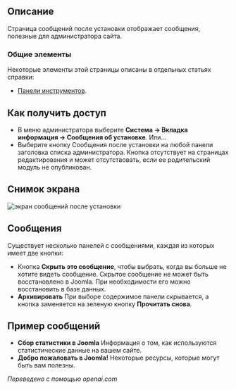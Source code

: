 <!-- Filename: Help4.x:Post-installation_Messages_for_Joomla_CMS / Display title: Сообщения после установки для Joomla CMS   -->

## Описание

Страница сообщений после установки отображает сообщения, полезные для администратора сайта.

### Общие элементы

Некоторые элементы этой страницы описаны в отдельных статьях справки:

* [Панели инструментов](jdocmanual?article=help/common-elements/toolbars).

## Как получить доступ

- В меню администратора выберите **Система -> Вкладка информация -> Сообщения об установке**. Или...
- Выберите кнопку Сообщения после установки на любой панели заголовка списка администратора. Кнопка отсутствует на страницах редактирования и может отсутствовать, если ее родительский модуль не опубликован.

## Снимок экрана

![экран сообщений после установки](../../../ru/images/post-install-messages/post-install-messages.png)

## Сообщения

Существует несколько панелей с сообщениями, каждая из которых имеет две кнопки:
- Кнопка **Скрыть это сообщение**, чтобы выбрать, когда вы больше не хотите видеть сообщение. Скрытое сообщение не может быть восстановлено в Joomla. При необходимости его можно восстановить в базе данных.
- **Архивировать** При выборе содержимое панели скрывается, а кнопка заменяется на зеленую кнопку **Прочитать снова**.

## Пример сообщений

- **Сбор статистики в Joomla** Информация о том, как используются статистические данные на вашем сайте.
- **Добро пожаловать в Joomla!** Некоторые ресурсы, которые могут быть вам полезны.

*Переведено с помощью openai.com*

